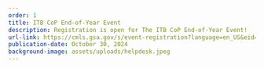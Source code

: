 ```yaml
---
order: 1
title: ITB CoP End-of-Year Event
description: Registration is open for The ITB CoP End-of-Year Event!
url-link: https://cmls.gsa.gov/s/event-registration?language=en_US&eid=701SJ000009dp7AYAQ
publication-date: October 30, 2024
background-image: assets/uploads/helpdesk.jpeg
---
```

